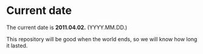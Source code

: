# Current date

The current date is **2011.04.02.** (YYYY.MM.DD.)

This repository will be good when the world ends, so we will know how long it lasted.